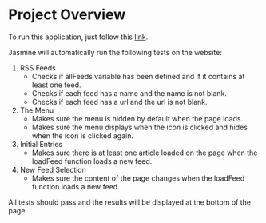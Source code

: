 # Project Overview

To run this application, just follow this [link](http://bahalps.github.io/frontend-nanodegree-feedreader/).

Jasmine will automatically run the following tests on the website:

1.  RSS Feeds
    * Checks if allFeeds variable has been defined and if it contains at least one feed.
    * Checks if each feed has a name and the name is not blank.
    * Checks if each feed has a url and the url is not blank.
2.  The Menu
    * Makes sure the menu is hidden by default when the page loads.
    * Makes sure the menu displays when the icon is clicked and hides when the icon is clicked again.
3.  Initial Entries
    * Makes sure there is at least one article loaded on the page when the loadFeed function loads a new feed.
4.  New Feed Selection
    * Makes sure the content of the page changes when the loadFeed function loads a new feed.
    
All tests should pass and the results will be displayed at the bottom of the page.  

